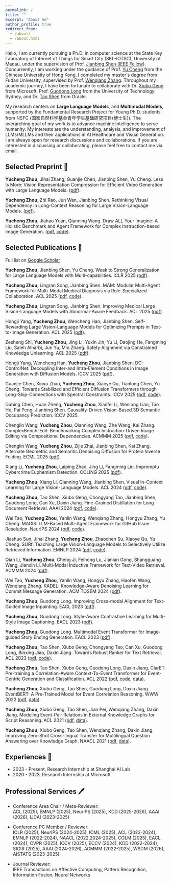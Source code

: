 ```yaml
---
permalink: /
title: ""
excerpt: "About me"
author_profile: true
redirect_from: 
  - /about/
  - /about.html
---
```


Hello, I am currently pursuing a Ph.D. in computer science at the State Key Laboratory of Internet of Things for Smart City (SKL-IOTSC), University of Macau, under the supervision of Prof. [Jianbing Shen (IEEE Fellow)](https://scholar.google.com/citations?user=_Q3NTToAAAAJ&hl=en). Concurrently, I am working under the guidance of Prof. [Yu Cheng](https://ych133.github.io/) from the Chinese University of Hong Kong. I completed my master's degree from Fudan University, supervised by Prof. [Wenqiang Zhang](http://www.fudanroilab.com/2021/07/01/WenqiangZhang.html). Throughout my academic journey, I have been fortunate to collaborate with Dr. [Xiubo Geng](https://xiubo0211.github.io/) from Microsoft, Prof. [Guodong Long](https://guodonglong.github.io/) from the University of Technology Sydney, and Dr. [Tao Shen](https://scholar.google.com/citations?user=SegyX9AAAAAJ&hl=en) from Oracle.

My research centers on **Large Language Models**, and **Multimodal Models**, supported by the Fundamental Research Project for Young Ph.D. students from NSFC (国家自然科学基金青年学生基础研究项目(博士生)). 
The overarching goal of my work is to advance machine intelligence to serve humanity.
My interests are the understanding, analysis, and improvement of LLMs/MLLMs and their applications in AI Healthcare and Visual Generation. 
I am always open for research discussions and collaborations. If you are interested in discussing or collaborating, please feel free to contact me via email.


<!-- ## News <g-emoji class="g-emoji" alias="memo" fallback-src="https://github.githubassets.com/images/icons/emoji/unicode/1f525.png">🔥</g-emoji> -->
<!-- timetable and other -->





## Selected Preprint <g-emoji class="g-emoji" alias="memo" fallback-src="https://github.githubassets.com/images/icons/emoji/unicode/1f4dd.png">📝</g-emoji>
**Yucheng Zhou**, Jihai Zhang, Guanjie Chen, Jianbing Shen, Yu Cheng. Less Is More: Vision Representation Compression for Efficient Video Generation with Large Language Models. ([pdf](https://openreview.net/pdf?id=S7yRfgmnpm)).

**Yucheng Zhou**, Zhi Rao, Jun Wan, Jianbing Shen. Rethinking Visual Dependency in Long-Context Reasoning for Large Vision-Language Models. ([pdf](https://arxiv.org/pdf/2410.19732?)).

**Yucheng Zhou**, Jiahao Yuan, Qianning Wang. Draw ALL Your Imagine: A Holistic Benchmark and Agent Framework for Complex Instruction-based Image Generation. ([pdf](https://arxiv.org/pdf/2505.24787?), [code](https://github.com/yczhou001/LongBench-T2I)).


## Selected Publications <g-emoji class="g-emoji" alias="memo" fallback-src="https://github.githubassets.com/images/icons/emoji/unicode/1f4dd.png">📜</g-emoji>
Full list on [Google Scholar](https://scholar.google.com/citations?hl=en&user=nnbFqRAAAAAJ)

**Yucheng Zhou**, Jianbing Shen, Yu Cheng. Weak to Strong Generalization for Large Language Models with Multi-capabilities. ICLR 2025 ([pdf](https://openreview.net/forum?id=N1vYivuSKq)).

**Yucheng Zhou**, Lingran Song, Jianbing Shen. MAM: Modular Multi-Agent Framework for Multi-Modal Medical Diagnosis via Role-Specialized Collaboration. ACL 2025 ([pdf](https://aclanthology.org/2025.findings-acl.1298.pdf), [code](https://github.com/yczhou001/MAM)).

**Yucheng Zhou**, Lingran Song, Jianbing Shen. Improving Medical Large Vision-Language Models with Abnormal-Aware Feedback. ACL 2025 ([pdf](https://aclanthology.org/2025.acl-long.636.pdf)).

Hongji Yang, **Yucheng Zhou**, Wencheng Han, Jianbing Shen. Self-Rewarding Large Vision-Language Models for Optimizing Prompts in Text-to-Image Generation. ACL 2025 ([pdf](https://aclanthology.org/2025.findings-acl.383.pdf)).

Zesheng Shi, **Yucheng Zhou**, Jing Li, Yuxin Jin, Yu Li, Daojing He, Fangming Liu, Saleh Alharbi, Jun Yu, Min Zhang. Safety Alignment via Constrained Knowledge Unlearning. ACL 2025 ([pdf](https://aclanthology.org/2025.acl-long.1240.pdf)).

Hongji Yang, Wencheng Han, **Yucheng Zhou**, Jianbing Shen. DC-ControlNet: Decoupling Inter-and Intra-Element Conditions in Image Generation with Diffusion Models. ICCV 2025 ([pdf](https://arxiv.org/pdf/2502.14779)).

Guanjie Chen, Xinyu Zhao, **Yucheng Zhou**, Xiaoye Qu, Tianlong Chen, Yu Cheng. Towards Stabilized and Efficient Diffusion Transformers through Long-Skip-Connections with Spectral Constraints. ICCV 2025 ([pdf](https://arxiv.org/pdf/2411.17616), [code](https://github.com/OpenSparseLLMs/Skip-DiT)).

Dubing Chen, Huan Zheng, **Yucheng Zhou**, Xianfei Li, Wenlong Liao, Tao He, Pai Peng, Jianbing Shen. Causality-Driven Vision-Based 3D Semantic Occupancy Prediction. ICCV 2025.

Chenglin Wang, **Yucheng Zhou**, Qianning Wang, Zhe Wang, Kai Zhang. ComplexBench-Edit: Benchmarking Complex Instruction-Driven Image Editing via Compositional Dependencies. ACMMM 2025 ([pdf](https://www.arxiv.org/pdf/2506.12830), [code](https://github.com/llllly26/ComplexBench-Edit)).

Chenglin Wang, **Yucheng Zhou**, Zijie Zhai, Jianbing Shen, Kai Zhang. Alternate Geometric and Semantic Denoising Diffusion for Protein Inverse Folding. ECML 2025 ([pdf](https://arxiv.org/pdf/2412.09380v1)).

Xiang Li, **Yucheng Zhou**, Laiping Zhao, Jing Li, Fangming Liu. Impromptu Cybercrime Euphemism Detection. COLING 2025 ([pdf](https://aclanthology.org/2025.coling-main.612.pdf)).

**Yucheng Zhou**, Xiang Li, Qianning Wang, Jianbing Shen. Visual In-Context Learning for Large Vision-Language Models. ACL 2024 ([pdf](https://aclanthology.org/2024.findings-acl.940.pdf), [code](https://github.com/yczhou001/VICL)).

**Yucheng Zhou**, Tao Shen, Xiubo Geng, Chongyang Tao, Jianbing Shen, Guodong Long, Can Xu, Daxin Jiang. Fine-Grained Distillation for Long Document Retrieval. AAAI 2024 ([pdf](https://arxiv.org/pdf/2212.10423.pdf), [code](https://github.com/yczhou001/FGD)).

Wei Tao, **Yucheng Zhou**, Yanlin Wang, Wenqiang Zhang, Hongyu Zhang, Yu Cheng. MAGIS: LLM-Based Multi-Agent Framework for GitHub Issue Resolution. NeurIPS 2024 ([pdf](https://proceedings.neurips.cc/paper_files/paper/2024/file/5d1f02132ef51602adf07000ca5b6138-Paper-Conference.pdf), [code](https://github.com/co-evolve-lab/magis)).

Jiashuo Sun, Jihai Zhang, **Yucheng Zhou**, Zhaochen Su, Xiaoye Qu, Yu Cheng. SURf: Teaching Large Vision-Language Models to Selectively Utilize Retrieved Information. EMNLP 2024 ([pdf](https://aclanthology.org/2024.emnlp-main.434.pdf), [code](https://github.com/gasolsun36/surf)).

Qian Li, **Yucheng Zhou**, Cheng Ji, Feihong Lu, Jianian Gong, Shangguang Wang, Jianxin Li. Multi-Modal Inductive Framework for Text-Video Retrieval. ACMMM 2024 ([pdf](https://dl.acm.org/doi/10.1145/3664647.3681024)).

Wei Tao, **Yucheng Zhou**, Yanlin Wang, Hongyu Zhang, Haofen Wang, Wenqiang Zhang. KADEL: Knowledge-Aware Denoising Learning for Commit Message Generation. ACM TOSEM 2024 ([pdf](https://dl.acm.org/doi/10.1145/3643675)).

**Yucheng Zhou**, Guodong Long. Improving Cross-modal Alignment for Text-Guided Image Inpainting. EACL 2023 ([pdf](https://aclanthology.org/2023.eacl-main.250.pdf)).

**Yucheng Zhou**, Guodong Long. Style-Aware Contrastive Learning for Multi-Style Image Captioning. EACL 2023 ([pdf](https://aclanthology.org/2023.findings-eacl.169.pdf)).

**Yucheng Zhou**, Guodong Long. Multimodal Event Transformer for Image-guided Story Ending Generation. EACL 2023 ([pdf](https://aclanthology.org/2023.eacl-main.249.pdf)).

**Yucheng Zhou**, Tao Shen, Xiubo Geng, Chongyang Tao, Can Xu, Guodong Long, Binxing Jiao, Daxin Jiang. Towards Robust Ranker for Text Retrieval. ACL 2023 ([pdf](https://arxiv.org/pdf/2206.08063.pdf), [code](https://huggingface.co/YCZhou/R2ANKER)).

**Yucheng Zhou**, Tao Shen, Xiubo Geng, Guodong Long, Daxin Jiang. ClarET: Pre-training a Correlation-Aware Context-To-Event Transformer for Event-Centric Generation and Classification. ACL 2022 ([pdf](https://aclanthology.org/2022.acl-long.183.pdf), [code](https://aclanthology.org/2022.acl-long.183/), [data](https://github.com/yczhou001/ClarET)).

**Yucheng Zhou**, Xiubo Geng, Tao Shen, Guodong Long, Daxin Jiang. EventBERT: A Pre-Trained Model for Event Correlation Reasoning. WWW 2022 ([pdf](https://dl.acm.org/doi/abs/10.1145/3485447.3511928), [data](https://github.com/yczhou001/ClarET)).

**Yucheng Zhou**, Xiubo Geng, Tao Shen, Jian Pei, Wenqiang Zhang, Daxin Jiang. Modeling Event-Pair Relations in External Knowledge Graphs for Script Reasoning. ACL 2021 ([pdf](https://aclanthology.org/2021.findings-acl.403.pdf), [data](https://github.com/yczhou001/ClarET)).

**Yucheng Zhou**, Xiubo Geng, Tao Shen, Wenqiang Zhang, Daxin Jiang. Improving Zero-Shot Cross-lingual Transfer for Multilingual Question Answering over Knowledge Graph. NAACL 2021 ([pdf](https://aclanthology.org/2021.naacl-main.465.pdf), [data](https://github.com/yczhou001/Multilingual-KBQA-Dataset)).





## Experiences <g-emoji class="g-emoji" alias="briefcase" fallback-src="https://github.githubassets.com/images/icons/emoji/unicode/1f4bc.png">💼</g-emoji>

- 2023 - Present, Research Internship at Shanghai AI Lab
- 2020 - 2023, Research Internship at Microsoft




## Professional Services <g-emoji class="g-emoji" alias="sparkles" fallback-src="https://github.githubassets.com/images/icons/emoji/unicode/1f58a.png?v8">🖊</g-emoji>

- Conference Area Chair / Meta-Reviewer: \
ACL (2025), EMNLP (2025), NeurIPS (2025), KDD (2025-2026), AAAI (2026), IJCAI (2023-2025)

- Conference PC Member / Reviewer: \
ICLR (2025), NeurIPS (2024-2025), ICML (2025), ACL (2022-2024), EMNLP (2022-2024), NAACL (2022,2024-2025), COLM (2025), EACL (2024), CVPR (2025), ICCV (2025), ECCV (2024), KDD (2022-2024), SIGIR (2025), AAAI (2024-2026), ACMMM (2022-2025), WSDM (2026), AISTATS (2023-2025)

- Journal Reviewer: \
IEEE Transactions on Affective Computing, Pattern Recognition, Information Fusion, Neural Networks



<!-- ## Selected Awards <g-emoji class="g-emoji" alias="sparkles" fallback-src="https://github.githubassets.com/images/icons/emoji/unicode/2728.png">✨</g-emoji> -->


<script type='text/javascript' id='clustrmaps' src='//cdn.clustrmaps.com/map_v2.js?cl=ffffff&w=250&t=tt&d=Nnem6cnBKrTWlQflRw_36Uq6Iy-QmEldmoz6Wszl1xY&co=2d78ad&cmo=3acc3a&cmn=ff5353&ct=ffffff'></script>